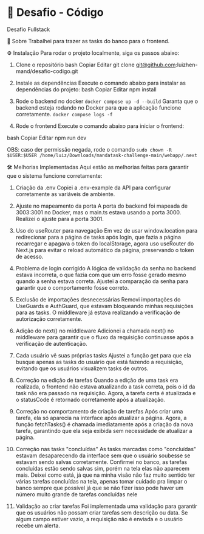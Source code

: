 # 🚀 **Desafio - Código**
Desafio Fullstack

📝 Sobre
Trabalhei para trazer as tasks do banco para o frontend.

⚙️ Instalação
Para rodar o projeto localmente, siga os passos abaixo:

1. Clone o repositório
bash
Copiar
Editar
git clone git@github.com:luizhen-mand/desafio-codigo.git

3. Instale as dependências
Execute o comando abaixo para instalar as dependências do projeto:
bash
Copiar
Editar
npm install

3. Rode o backend no docker
`docker compose up -d --build`
Garanta que o backend esteja rodando no Docker para que a aplicação funcione corretamente.
`docker compose logs -f`

5. Rode o frontend
Execute o comando abaixo para iniciar o frontend:

bash
Copiar
Editar
npm run dev

OBS: caso der permissão negada, rode o comando `sudo chown -R $USER:$USER /home/luiz/Downloads/mandatask-challenge-main/webapp/.next`

🛠️ Melhorias Implementadas
Aqui estão as melhorias feitas para garantir que o sistema funcione corretamente:

1. Criação da .env
Copiei a .env-example da API para configurar corretamente as variáveis de ambiente.

2. Ajuste no mapeamento da porta
A porta do backend foi mapeada de 3003:3001 no Docker, mas o main.ts estava usando a porta 3000. Realizei o ajuste para a porta 3001.

3. Uso do useRouter para navegação
Em vez de usar window.location para redirecionar para a página de tasks após login, que fazia a página recarregar e apagava o token do localStorage, agora uso useRouter do Next.js para evitar o reload automático da página, preservando o token de acesso.

4. Problema de login corrigido
A lógica de validação da senha no backend estava incorreta, o que fazia com que um erro fosse gerado mesmo quando a senha estava correta. Ajustei a comparação da senha para garantir que o comportamento fosse correto.

6. Exclusão de importações desnecessárias
Removi importações do UseGuards e AuthGuard, que estavam bloqueando minhas requisições para as tasks. O middleware já estava realizando a verificação de autorização corretamente.

7. Adição do next() no middleware
Adicionei a chamada next() no middleware para garantir que o fluxo da requisição continuasse após a verificação de autenticação.

8. Cada usuário vê suas próprias tasks
Ajustei a função get para que ela busque apenas as tasks do usuário que está fazendo a requisição, evitando que os usuários visualizem tasks de outros.

9. Correção na edição de tarefas
Quando a edição de uma task era realizada, o frontend não estava atualizando a task correta, pois o id da task não era passado na requisição. Agora, a tarefa certa é atualizada e o statusCode é retornado corretamente após a atualização.

10. Correção no comportamento de criação de tarefas
Após criar uma tarefa, ela só aparecia na interface após atualizar a página. Agora, a função fetchTasks() é chamada imediatamente após a criação da nova tarefa, garantindo que ela seja exibida sem necessidade de atualizar a página.

11. Correção nas tasks "concluídas"
As tasks marcadas como "concluídas" estavam desaparecendo da interface sem que o usuário soubesse se estavam sendo salvas corretamente. Confirmei no banco, as tarefas concluídas estão sendo salvas sim, porém na tela elas não aparecem mais. Deixei como está, já que na minha visão não faz muito sentido ter várias tarefas concluídas na tela, apenas tomar cuidado pra limpar o banco sempre que possível já que se não fizer isso pode haver um número muito grande de tarefas concluídas nele

13. Validação ao criar tarefas
Foi implementada uma validação para garantir que os usuários não possam criar tarefas sem descrição ou data. Se algum campo estiver vazio, a requisição não é enviada e o usuário recebe um alerta.


